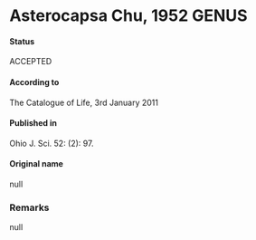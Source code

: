 # Asterocapsa Chu, 1952 GENUS

#### Status
ACCEPTED

#### According to
The Catalogue of Life, 3rd January 2011

#### Published in
Ohio J. Sci. 52: (2): 97.

#### Original name
null

### Remarks
null